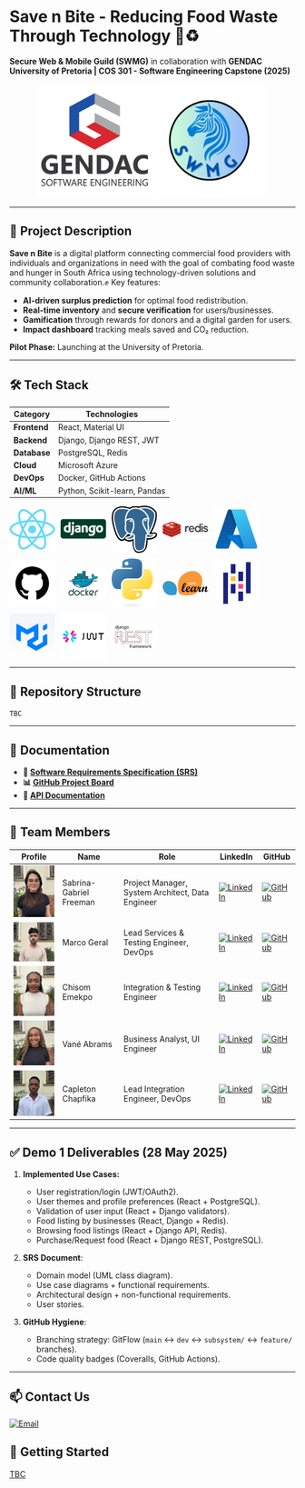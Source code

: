 # Save n Bite - Reducing Food Waste Through Technology 🍎♻️

**Secure Web & Mobile Guild (SWMG)** in collaboration with **GENDAC**
**University of Pretoria | COS 301 - Software Engineering Capstone (2025)**  

<div style="text-align: center;">
  <img src="assets/gendac.png" width="200" />
   <img src="assets/logo.png" width="200" />
</div>

---

## 📌 Project Description
**Save n Bite** is a digital platform connecting commercial food providers with individuals and organizations in need with the goal of combating food waste and hunger in South Africa using technology-driven solutions and community collaboration.✊
Key features:  
- **AI-driven surplus prediction** for optimal food redistribution.  
- **Real-time inventory** and **secure verification** for users/businesses.  
- **Gamification** through rewards for donors and a digital garden for users.  
- **Impact dashboard** tracking meals saved and CO₂ reduction.  

**Pilot Phase:** Launching at the University of Pretoria.  

---

## 🛠️ Tech Stack
| Category       | Technologies                                                                 |
|----------------|-----------------------------------------------------------------------------|
| **Frontend**   | React, Material UI |
| **Backend**    | Django, Django REST, JWT|
| **Database**   | PostgreSQL, Redis|
| **Cloud**      | Microsoft Azure |
| **DevOps**     | Docker, GitHub Actions |
| **AI/ML**      | Python, Scikit-learn, Pandas |

<div style="display: flex; flex-wrap: wrap; gap: 10px; align-items: center;">
  <img src="assets/ReactLogo.png" width="80" />
  <img src="assets/Django logo.png" width="80" />
  <img src="assets/PostgreSQLLogo.png" width="80" />
  <img src="assets/RedisLogo.png" width="80" />
  <img src="assets/Azure logo.png" width="80" />
  <img src="assets/github-logo.jpg" width="80" />
  <img src="assets/Docker logo.png" width="80" />
  <img src="assets/Python logo.png" width="80" />
  <img src="assets/Scikit learn logo.png" width="80" />
  <img src="assets/Pandas logo.png" width="80" />
  <img src="assets/MaterialUILogo.png" width="80" />
  <img src="assets/JWTLogo.png" width="80" />
  <img src="assets/DjangoREST.png" width="80" />
</div>

---

## 📂 Repository Structure
    TBC

---

## 🔗 Documentation
- **📄 [Software Requirements Specification (SRS)](assets/construction.png)**
- **📊 [GitHub Project Board](https://https://github.com/orgs/COS301-SE-2025/projects/177)**  
- **🤖 [API Documentation](assets/construction.png)**  

---

## 👥 Team Members
| Profile               | Name                  | Role                | LinkedIn                                      | GitHub                                   |
|-----------------------|-----------------------|---------------------|-----------------------------------------------|------------------------------------------|
| <img src="assets/Saber.jpg" width="130" /> | Sabrina-Gabriel Freeman | Project Manager, System Architect, Data Engineer | [![LinkedIn](https://img.shields.io/badge/LinkedIn-0077B5?style=flat&logo=linkedin)](https://www.linkedin.com/in/sabrina-gabriel-freeman-a57281346) | [![GitHub](https://img.shields.io/badge/GitHub-181717?style=flat&logo=github)](https://github.com/SaberF24) |
| <img src="assets/Marco.jpg" width="130" /> | Marco Geral | Lead Services & Testing Engineer, DevOps | [![LinkedIn](https://img.shields.io/badge/LinkedIn-0077B5?style=flat&logo=linkedin)](https://www.linkedin.com/in/marco-geral-820b7a355/) | [![GitHub](https://img.shields.io/badge/GitHub-181717?style=flat&logo=github)](https://github.com/Marco-Geral) |
| <img src="assets/Chisom.jpg" width="130" /> | Chisom Emekpo | Integration & Testing Engineer | [![LinkedIn](https://img.shields.io/badge/LinkedIn-0077B5?style=flat&logo=linkedin)](https://www.linkedin.com/in/chisom-emekpo-39b89827l/) | [![GitHub](https://img.shields.io/badge/GitHub-181717?style=flat&logo=github)](https://github.com/somworld6) |
| <img src="assets/Vane.jpg" width="130" /> | Vané Abrams | Business Analyst, UI Engineer | [![LinkedIn](https://img.shields.io/badge/LinkedIn-0077B5?style=flat&logo=linkedin)](http://www.linkedin.com/in/vane-abrams–40569b305) | [![GitHub](https://img.shields.io/badge/GitHub-181717?style=flat&logo=github)](https://github.com/vdenise20) |
| <img src="assets/Capleton.jpg" width="130" /> | Capleton Chapfika | Lead Integration Engineer, DevOps | [![LinkedIn](https://img.shields.io/badge/LinkedIn-0077B5?style=flat&logo=linkedin)](https://www.linkedin.com/in/capletonchapfika/) | [![GitHub](https://img.shields.io/badge/GitHub-181717?style=flat&logo=github)](https://github.com/Capleton11) |

---

## ✅ Demo 1 Deliverables (28 May 2025)
1. **Implemented Use Cases:**
   - User registration/login (JWT/OAuth2).    
   - User themes and profile preferences (React + PostgreSQL).
   - Validation of user input (React + Django validators).
   - Food listing by businesses (React, Django + Redis).
   - Browsing food listings (React + Django API, Redis).
   - Purchase/Request food (React + Django REST, PostgreSQL).

2. **SRS Document**:  
   - Domain model (UML class diagram).  
   - Use case diagrams + functional requirements.  
   - Architectural design + non-functional requirements.
   - User stories.


3. **GitHub Hygiene**:  
   - Branching strategy: GitFlow (`main` ↔ `dev` ↔ `subsystem/` ↔ `feature/` branches).  
   - Code quality badges (Coveralls, GitHub Actions).  

---

## 📫 Contact Us
 [![Email](https://img.shields.io/badge/Email-swmguild@gmail.com-D14836?logo=gmail)](mailto:swmguild@gmail.com)

## 🚀 Getting Started
[TBC](assets/construction.png)

